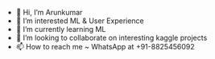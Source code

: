 - 👋 Hi, I’m Arunkumar
- 👀 I’m interested ML & User Experience
- 🌱 I’m currently learning ML
- 💞️ I’m looking to collaborate on interesting kaggle projects
- 📫 How to reach me ~ WhatsApp at +91-8825456092

<!---
arunkumar-ml-ai/arunkumar-ml-ai is a ✨ special ✨ repository because its `README.md` (this file) appears on your GitHub profile.
You can click the Preview link to take a look at your changes.
--->
